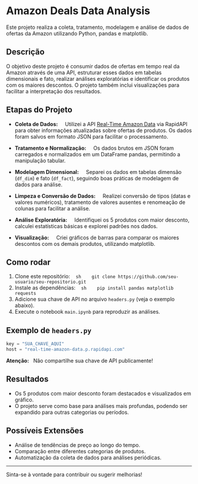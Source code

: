 # Amazon Deals Data Analysis

Este projeto realiza a coleta, tratamento, modelagem e análise de dados de ofertas da Amazon utilizando Python, pandas e matplotlib.

## Descrição

O objetivo deste projeto é consumir dados de ofertas em tempo real da Amazon através de uma API, estruturar esses dados em tabelas dimensionais e fato, realizar análises exploratórias e identificar os produtos com os maiores descontos. O projeto também inclui visualizações para facilitar a interpretação dos resultados.

## Etapas do Projeto

- **Coleta de Dados:**  
  Utilizei a API [Real-Time Amazon Data](https://rapidapi.com/real-time-amazon-data/api/real-time-amazon-data/) via RapidAPI para obter informações atualizadas sobre ofertas de produtos. Os dados foram salvos em formato JSON para facilitar o processamento.

- **Tratamento e Normalização:**  
  Os dados brutos em JSON foram carregados e normalizados em um DataFrame pandas, permitindo a manipulação tabular.

- **Modelagem Dimensional:**  
  Separei os dados em tabelas dimensão (`df_dim`) e fato (`df_fact`), seguindo boas práticas de modelagem de dados para análise.

- **Limpeza e Conversão de Dados:**  
  Realizei conversão de tipos (datas e valores numéricos), tratamento de valores ausentes e renomeação de colunas para facilitar a análise.

- **Análise Exploratória:**  
  Identifiquei os 5 produtos com maior desconto, calculei estatísticas básicas e explorei padrões nos dados.

- **Visualização:**  
  Criei gráficos de barras para comparar os maiores descontos com os demais produtos, utilizando matplotlib.

## Como rodar

1. Clone este repositório:
   ```sh
   git clone https://github.com/seu-usuario/seu-repositorio.git
   ```
2. Instale as dependências:
   ```sh
   pip install pandas matplotlib requests
   ```
3. Adicione sua chave de API no arquivo `headers.py` (veja o exemplo abaixo).
4. Execute o notebook `main.ipynb` para reproduzir as análises.

## Exemplo de `headers.py`

```python
key = "SUA_CHAVE_AQUI"
host = "real-time-amazon-data.p.rapidapi.com"
```

**Atenção:**  
Não compartilhe sua chave de API publicamente!

## Resultados

- Os 5 produtos com maior desconto foram destacados e visualizados em gráfico.
- O projeto serve como base para análises mais profundas, podendo ser expandido para outras categorias ou períodos.

## Possíveis Extensões

- Análise de tendências de preço ao longo do tempo.
- Comparação entre diferentes categorias de produtos.
- Automatização da coleta de dados para análises periódicas.

---

Sinta-se à vontade para contribuir ou sugerir melhorias!
